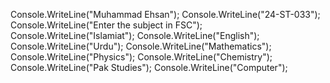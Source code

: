 Console.WriteLine("Muhammad Ehsan");
Console.WriteLine("24-ST-033");
Console.WriteLine("Enter the subject in FSC");
Console.WriteLine("Islamiat");
Console.WriteLine("English");
Console.WriteLine("Urdu");
Console.WriteLine("Mathematics");
Console.WriteLine("Physics");
Console.WriteLine("Chemistry");
Console.WriteLine("Pak Studies");
Console.WriteLine("Computer");
